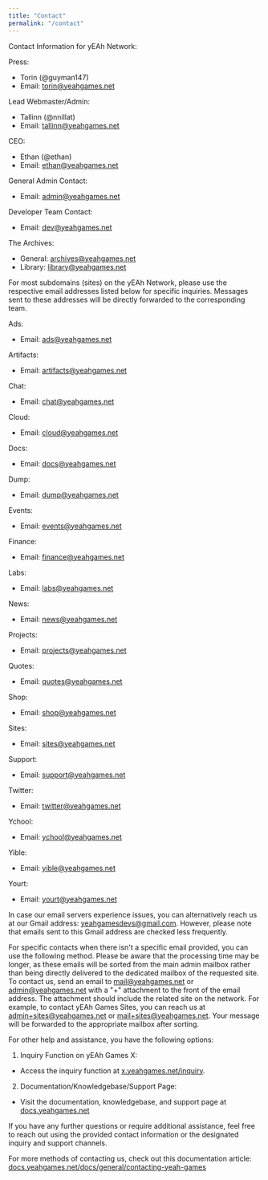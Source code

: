 ```yaml
---
title: "Contact"
permalink: "/contact"
---
```


Contact Information for yEAh Network:

Press:

- Torin (@guyman147)
- Email: [torin@yeahgames.net](mailto:torin@yeahgames.net)

Lead Webmaster/Admin:

- Tallinn (@nnillat)
- Email: [tallinn@yeahgames.net](mailto:tallinn@yeahgames.net)

CEO:

- Ethan (@ethan)
- Email: [ethan@yeahgames.net](mailto:ethan@yeahgames.net)

General Admin Contact:

- Email: [admin@yeahgames.net](mailto:admin@yeahgames.net)

Developer Team Contact:

- Email: [dev@yeahgames.net](mailto:dev@yeahgames.net)

The Archives:

- General: [archives@yeahgames.net](mailto:Archives@yeahgames.net)
- Library: [library@yeahgames.net](mailto:library@yeahgames.net)

For most subdomains (sites) on the yEAh Network, please use the respective email addresses listed below for specific inquiries. Messages sent to these addresses will be directly forwarded to the corresponding team.

Ads:

- Email: [ads@yeahgames.net](mailto:ads@yeahgames.net)

Artifacts:

- Email: [artifacts@yeahgames.net](mailto:artifacts@yeahgames.net)

Chat:

- Email: [chat@yeahgames.net](mailto:chat@yeahgames.net)

Cloud:

- Email: [cloud@yeahgames.net](mailto:cloud@yeahgames.net)

Docs:

- Email: [docs@yeahgames.net](mailto:docs@yeahgames.net)

Dump:

- Email: [dump@yeahgames.net](mailto:dump@yeahgames.net)

Events:

- Email: [events@yeahgames.net](mailto:events@yeahgames.net)

Finance:

- Email: [finance@yeahgames.net](mailto:finance@yeahgames.net)

Labs:

- Email: [labs@yeahgames.net](mailto:labs@yeahgames.net)

News:

- Email: [news@yeahgames.net](mailto:news@yeahgames.net)

Projects:

- Email: [projects@yeahgames.net](mailto:projects@yeahgames.net)

Quotes:

- Email: [quotes@yeahgames.net](mailto:quotes@yeahgames.net)

Shop:

- Email: [shop@yeahgames.net](mailto:shop@yeahgames.net)

Sites:

- Email: [sites@yeahgames.net](mailto:sites@yeahgames.net)

Support:

- Email: [support@yeahgames.net](mailto:support@yeahgames.net)

Twitter:

- Email: [twitter@yeahgames.net](mailto:twitter@yeahgames.net)

Ychool:

- Email: ychool@yeahgames.net

Yible:

- Email: yible@yeahgames.net

Yourt:

- Email: [yourt@yeahgames.net]()

In case our email servers experience issues, you can alternatively reach us at our Gmail address: [yeahgamesdevs@gmail.com](yeahgamesdevs@gmail.com). However, please note that emails sent to this Gmail address are checked less frequently.

For specific contacts when there isn't a specific email provided, you can use the following method. Please be aware that the processing time may be longer, as these emails will be sorted from the main admin mailbox rather than being directly delivered to the dedicated mailbox of the requested site. To contact us, send an email to [mail@yeahgames.net](mailto:mail@yeahgames.net) or admin@yeahgames.net with a "+" attachment to the front of the email address. The attachment should include the related site on the network. For example, to contact yEAh Games Sites, you can reach us at [admin+sites@yeahgames.net](mailto:admin+sites@yeahgames.net) or [mail+sites@yeahgames.net]([mail+sites@yeahgames.net](mailto:mail+sites@yeahgames.net)). Your message will be forwarded to the appropriate mailbox after sorting.

For other help and assistance, you have the following options:

1. Inquiry Function on yEAh Games X:
- Access the inquiry function at [x.yeahgames.net/inquiry](https://x.yeahgames.net/inquiry).
2. Documentation/Knowledgebase/Support Page:
- Visit the documentation, knowledgebase, and support page at [docs.yeahgames.net](https://docs.yeahgames.net)

If you have any further questions or require additional assistance, feel free to reach out using the provided contact information or the designated inquiry and support channels.

For more methods of contacting us, check out this documentation article: [docs.yeahgames.net/docs/general/contacting-yeah-games](https://docs.yeahgames.net/docs/general/contacting-yeah-games)